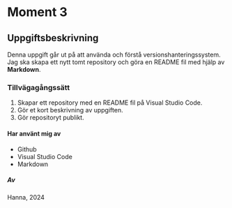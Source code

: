 # Moment 3

## Uppgiftsbeskrivning 
Denna uppgift går ut på att använda och förstå versionshanteringssystem.
Jag ska skapa ett nytt tomt repository och göra en README fil med hjälp av **Markdown**.

### Tillvägagångssätt
1. Skapar ett repository med en README fil på Visual Studio Code.
2. Gör et kort beskrivning av uppgiften.
3. Gör repositoryt publikt. 

#### Har använt mig av
- Github
- Visual Studio Code
- Markdown

##### Av
Hanna, 2024 